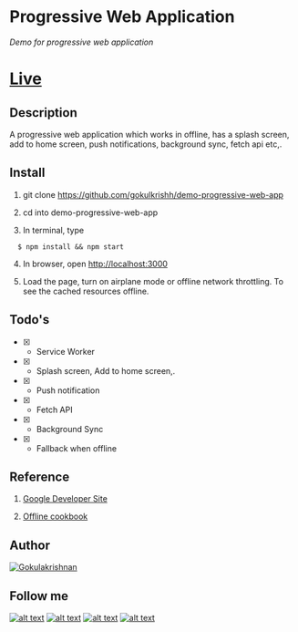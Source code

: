 # Progressive Web Application

*Demo for progressive web application*

# [Live](https://gokulkrishh.github.io/demo-progressive-web-app)

## Description

 A progressive web application which works in offline, has a splash screen, add to home screen, push notifications, background sync, fetch api etc,.

## Install

  1. git clone https://github.com/gokulkrishh/demo-progressive-web-app

  2. cd into demo-progressive-web-app

  3. In terminal, type

  ```
    $ npm install && npm start
  ```

  4. In browser, open [http://localhost:3000](localhost:3000)

  5. Load the page, turn on airplane mode or offline network throttling. To see the cached resources offline.


## Todo's

  - [x] - Service Worker

  - [x] - Splash screen, Add to home screen,.

  - [x] - Push notification

  - [x] - Fetch API

  - [x] - Background Sync

  - [x] - Fallback when offline


## Reference

1. [Google Developer Site](https://developers.google.com/web/progressive-web-apps)

1. [Offline cookbook](https://jakearchibald.com/2014/offline-cookbook/)


## Author

[![Gokulakrishnan](https://avatars0.githubusercontent.com/u/2944237?v=3&s=72)](https://github.com/gokulkrishh)


## Follow me

[1.1]: http://i.imgur.com/tXSoThF.png (twitter icon with padding)
[2.1]: http://i.imgur.com/P3YfQoD.png (facebook icon with padding)
[3.1]: http://i.imgur.com/yCsTjba.png (google plus icon with padding)
[4.1]: http://i.imgur.com/0o48UoR.png (github icon with padding)

[1]: http://www.twitter.com/gokul_i
[2]: http://www.facebook.com/gokulkrishh
[3]: https://plus.google.com/+GokulKalaikoven
[4]: http://www.github.com/gokulkrishh

[![alt text][1.1]][1] [![alt text][2.1]][2] [![alt text][3.1]][3] [![alt text][4.1]][4]
